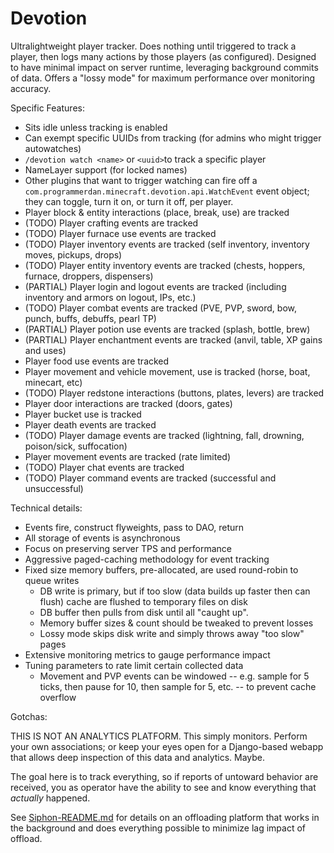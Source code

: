 Devotion
=============

Ultralightweight player tracker. Does nothing until triggered to track a player, then logs many actions by those players (as configured). Designed to have minimal impact on server runtime, leveraging background commits of data. Offers a "lossy mode" for maximum performance over monitoring accuracy.

Specific Features:

* Sits idle unless tracking is enabled
* Can exempt specific UUIDs from tracking (for admins who might trigger autowatches)
* `/devotion watch <name>` or `<uuid>`to track a specific player
* NameLayer support (for locked names)
* Other plugins that want to trigger watching can fire off a `com.programmerdan.minecraft.devotion.api.WatchEvent` event object; they can toggle, turn it on, or turn it off, per player.
* Player block & entity interactions (place, break, use) are tracked
* (TODO) Player crafting events are tracked
* (TODO) Player furnace use events are tracked
* (TODO) Player inventory events are tracked (self inventory, inventory moves, pickups, drops)
* (TODO) Player entity inventory events are tracked (chests, hoppers, furnace, droppers, dispensers)
* (PARTIAL) Player login and logout events are tracked (including inventory and armors on logout, IPs, etc.)
* (TODO) Player combat events are tracked (PVE, PVP, sword, bow, punch, buffs, debuffs, pearl TP)
* (PARTIAL) Player potion use events are tracked (splash, bottle, brew)
* (PARTIAL) Player enchantment events are tracked (anvil, table, XP gains and uses)
* Player food use events are tracked
* Player movement and vehicle movement, use is tracked (horse, boat, minecart, etc)
* (TODO) Player redstone interactions (buttons, plates, levers) are tracked
* Player door interactions are tracked (doors, gates)
* Player bucket use is tracked
* Player death events are tracked
* (TODO) Player damage events are tracked (lightning, fall, drowning, poison/sick, suffocation)
* Player movement events are tracked (rate limited)
* (TODO) Player chat events are tracked
* (TODO) Player command events are tracked (successful and unsuccessful)

Technical details:

* Events fire, construct flyweights, pass to DAO, return
* All storage of events is asynchronous
* Focus on preserving server TPS and performance
* Aggressive paged-caching methodology for event tracking
* Fixed size memory buffers, pre-allocated, are used round-robin to queue writes
   * DB write is primary, but if too slow (data builds up faster then can flush) cache are flushed to temporary files on disk
   * DB buffer then pulls from disk until all "caught up".
   * Memory buffer sizes & count should be tweaked to prevent losses
   * Lossy mode skips disk write and simply throws away "too slow" pages
* Extensive monitoring metrics to gauge performance impact
* Tuning parameters to rate limit certain collected data
   * Movement and PVP events can be windowed -- e.g. sample for 5 ticks, then pause for 10, then sample for 5, etc. -- to prevent cache overflow

Gotchas:

THIS IS NOT AN ANALYTICS PLATFORM. This simply monitors. Perform your own associations; or keep your eyes open for a Django-based webapp that allows deep inspection of this data and analytics. Maybe.

The goal here is to track everything, so if reports of untoward behavior are received, you as operator have the ability to see and know everything that *actually* happened.

See [Siphon-README.md](Siphon-README.md) for details on an offloading platform that works in the background and does everything possible to minimize lag impact of offload.
